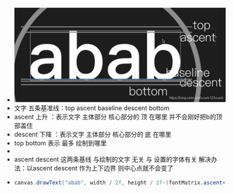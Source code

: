 - ![基线.png](../assets/基线_1691049476208_0.png)
- 文字 五条基准线：top  ascent    baseline  descent  bottom
- ascent   上升 ：表示文字 主体部分 核心部分的 顶 在哪里   并不会刚好把b的顶部盖住
- descent  下降 ：表示文字 主体部分 核心部分的 底 在哪里
- top  bottom  表示 最多 绘制到哪里
-
- ascent      descent  这两条基线  与绘制的文字 无关     与 设置的字体有关        解决办法：以ascent      descent   作为上下边界   则中心点就不会变了
- ```java
  canvas.drawText("abab", width / 2f, height / 2f-(fontMatrix.ascent+fontMatrix.descent)/2, paint)
  ```